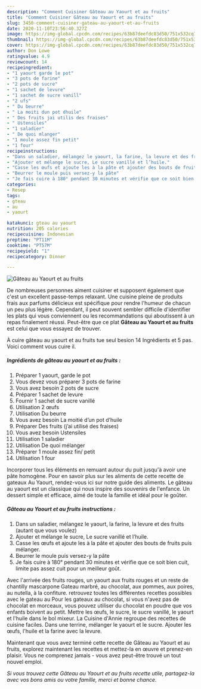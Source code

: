 ```yaml
---
description: "Comment Cuisiner Gâteau au Yaourt et au fruits"
title: "Comment Cuisiner Gâteau au Yaourt et au fruits"
slug: 3450-comment-cuisiner-gateau-au-yaourt-et-au-fruits
date: 2020-11-10T23:56:40.327Z
image: https://img-global.cpcdn.com/recipes/63b87deefdc83d50/751x532cq70/gateau-au-yaourt-et-au-fruits-photo-principale-de-la-recette.jpg
thumbnail: https://img-global.cpcdn.com/recipes/63b87deefdc83d50/751x532cq70/gateau-au-yaourt-et-au-fruits-photo-principale-de-la-recette.jpg
cover: https://img-global.cpcdn.com/recipes/63b87deefdc83d50/751x532cq70/gateau-au-yaourt-et-au-fruits-photo-principale-de-la-recette.jpg
author: Don Lowe
ratingvalue: 4.9
reviewcount: 14
recipeingredient:
- "1 yaourt garde le pot"
- "3 pots de farine"
- "2 pots de sucre"
- "1 sachet de levure"
- "1 sachet de sucre vanill"
- "2 ufs"
- " Du beurre"
- " La moiti dun pot dhuile"
- " Des fruits jai utilis des fraises"
- " Ustensiles"
- "1 saladier"
- " De quoi mlanger"
- "1 moule assez fin petit"
- "1 four"
recipeinstructions:
- "Dans un saladier, mélangez le yaourt, la farine, la levure et des fruits (autant que vous voulez)"
- "Ajouter et mélange le sucre, Le sucre vanillé et l’huile."
- "Casse les œufs et ajoute les à la pâte et ajouter des bouts de fruits puis mélanger."
- "Beurrer le moule puis versez-y la pâte"
- "Je fais cuire à 180° pendant 30 minutes et vérifie que ce soit bien cuit, limite pas assez cuit pour un meilleur goût."
categories:
- Resep
tags:
- gteau
- au
- yaourt

katakunci: gteau au yaourt 
nutrition: 205 calories
recipecuisine: Indonesian
preptime: "PT11M"
cooktime: "PT57M"
recipeyield: "1"
recipecategory: Dinner

---
```



![Gâteau au Yaourt et au fruits](https://img-global.cpcdn.com/recipes/63b87deefdc83d50/751x532cq70/gateau-au-yaourt-et-au-fruits-photo-principale-de-la-recette.jpg)

De nombreuses personnes aiment cuisiner et supposent également que c'est un excellent passe-temps relaxant. Une cuisine pleine de produits frais aux parfums délicieux est spécifique pour rendre l'humeur de chacun un peu plus légère. Cependant, il peut souvent sembler difficile d'identifier les plats qui vous conviennent ou les recommandations qui aboutissent à un repas finalement réussi. Peut-être que ce plat <strong> Gâteau au Yaourt et au fruits </strong> est celui que vous essayez de trouver.

<!--inarticleads1-->

À cuire gâteau au yaourt et au fruits tue seul besion 14 Ingrédients et 5 pas. Voici comment vous cuire il.

##### Ingrédients de gâteau au yaourt et au fruits :

1. Préparer 1 yaourt, garde le pot
1. Vous devez vous préparer 3 pots de farine
1. Vous avez besoin 2 pots de sucre
1. Préparer 1 sachet de levure
1. Fournir 1 sachet de sucre vanillé
1. Utilisation 2 œufs
1. Utilisation  Du beurre
1. Vous avez besoin  La moitié d’un pot d’huile
1. Préparer  Des fruits (j’ai utilisé des fraises)
1. Vous avez besoin  Ustensiles
1. Utilisation 1 saladier
1. Utilisation  De quoi mélanger
1. Préparer 1 moule assez fin/ petit
1. Utilisation 1 four


Incorporer tous les éléments en remuant autour du puit jusqu&#39;à avoir une pâte homogène. Pour en savoir plus sur les aliments de cette recette de gateaux Au Yaourt, rendez-vous ici sur notre guide des aliments. Le gâteau au yaourt est un classique qui nous inspire des souvenirs de l&#39;enfance. Un dessert simple et efficace, aimé de toute la famille et idéal pour le goûter. 

<!--inarticleads2-->

##### Gâteau au Yaourt et au fruits instructions :

1. Dans un saladier, mélangez le yaourt, la farine, la levure et des fruits (autant que vous voulez)
1. Ajouter et mélange le sucre, Le sucre vanillé et l’huile.
1. Casse les œufs et ajoute les à la pâte et ajouter des bouts de fruits puis mélanger.
1. Beurrer le moule puis versez-y la pâte
1. Je fais cuire à 180° pendant 30 minutes et vérifie que ce soit bien cuit, limite pas assez cuit pour un meilleur goût.


Avec l&#39;arrivée des fruits rouges, un yaourt aux fruits rouges et un reste de chantilly mascarpone Gateau marbré, au chocolat, aux pommes, aux poires, au nutella, à la confiture. retrouvez toutes les différentes recettes possibles avec le gateau au Pour les gateaux au chocolat, si vous n&#39;avez pas de chocolat en morceaux, vous pouvez utiliser du chocolat en poudre que vos enfants boivent au petit. Mettre les œufs, le sucre, le sucre vanillé, le yaourt et l&#39;huile dans le bol mixeur. La Cuisine d&#39;Annie regroupe des recettes de cuisine faciles. Dans une terrine, mélanger le yaourt et le sucre. Ajouter les œufs, l&#39;huile et la farine avec la levure. 

<!--inarticleads1-->

<p>
Maintenant que vous avez terminé cette recette de Gâteau au Yaourt et au fruits, explorez maintenant les recettes et mettez-la en œuvre et prenez-en plaisir. Vous ne comprenez jamais - vous avez peut-être trouvé un tout nouvel emploi.
</p>

<p>
<i>Si vous trouvez cette Gâteau au Yaourt et au fruits recette utile, partagez-la avec vos bons amis ou votre famille, merci et bonne chance.</i>
</p>
